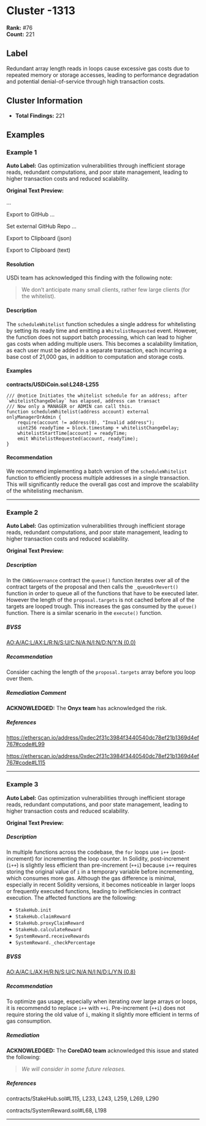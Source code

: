 # Cluster -1313

**Rank:** #76  
**Count:** 221  

## Label
Redundant array length reads in loops cause excessive gas costs due to repeated memory or storage accesses, leading to performance degradation and potential denial-of-service through high transaction costs.

## Cluster Information
- **Total Findings:** 221

## Examples

### Example 1

**Auto Label:** Gas optimization vulnerabilities through inefficient storage reads, redundant computations, and poor state management, leading to higher transaction costs and reduced scalability.  

**Original Text Preview:**

...

Export to GitHub ...

Set external GitHub Repo ...

Export to Clipboard (json)

Export to Clipboard (text)

#### Resolution

USDi team has acknowledged this finding with the following note:

> We don’t anticipate many small clients, rather few large clients (for the whitelist).

#### Description

The `scheduleWhitelist` function schedules a single address for whitelisting by setting its ready time and emitting a `WhitelistRequested` event. However, the function does not support batch processing, which can lead to higher gas costs when adding multiple users. This becomes a scalability limitation, as each user must be added in a separate transaction, each incurring a base cost of 21,000 gas, in addition to computation and storage costs.

#### Examples

**contracts/USDiCoin.sol:L248-L255**

```
/// @notice Initiates the whitelist schedule for an address; after `whitelistChangeDelay` has elapsed, address can transact
/// Now only a MANAGER or ADMIN can call this.
function scheduleWhitelist(address account) external onlyManagerOrAdmin {
    require(account != address(0), "Invalid address");
    uint256 readyTime = block.timestamp + whitelistChangeDelay;
    whitelistStartTime[account] = readyTime;
    emit WhitelistRequested(account, readyTime);
}

```

#### Recommendation

We recommend implementing a batch version of the `scheduleWhitelist` function to efficiently process multiple addresses in a single transaction. This will significantly reduce the overall gas cost and improve the scalability of the whitelisting mechanism.

---
### Example 2

**Auto Label:** Gas optimization vulnerabilities through inefficient storage reads, redundant computations, and poor state management, leading to higher transaction costs and reduced scalability.  

**Original Text Preview:**

##### Description

In the `CHNGovernance` contract the `queue()` function iterates over all of the contract targets of the proposal and then calls the `_queueOrRevert()` function in order to queue all of the functions that have to be executed later. However the length of the `proposal.targets` is not cached before all of the targets are looped trough. This increases the gas consumed by the `queue()` function. There is a similar scenario in the `execute()` function.

##### BVSS

[AO:A/AC:L/AX:L/R:N/S:U/C:N/A:N/I:N/D:N/Y:N (0.0)](/bvss?q=AO:A/AC:L/AX:L/R:N/S:U/C:N/A:N/I:N/D:N/Y:N)

##### Recommendation

Consider caching the length of the `proposal.targets` array before you loop over them.

##### Remediation Comment

**ACKNOWLEDGED:** The **Onyx team** has acknowledged the risk.

##### References

<https://etherscan.io/address/0xdec2f31c3984f3440540dc78ef21b1369d4ef767#code#L99>

<https://etherscan.io/address/0xdec2f31c3984f3440540dc78ef21b1369d4ef767#code#L115>

---
### Example 3

**Auto Label:** Gas optimization vulnerabilities through inefficient storage reads, redundant computations, and poor state management, leading to higher transaction costs and reduced scalability.  

**Original Text Preview:**

##### Description

In multiple functions across the codebase, the `for` loops use `i++` (post-increment) for incrementing the loop counter. In Solidity, post-increment (`i++`) is slightly less efficient than pre-increment (`++i`) because `i++` requires storing the original value of `i` in a temporary variable before incrementing, which consumes more gas. Although the gas difference is minimal, especially in recent Solidity versions, it becomes noticeable in larger loops or frequently executed functions, leading to inefficiencies in contract execution. The affected functions are the following:

* `StakeHub.init`
* `StakeHub.claimReward`
* `StakeHub.proxyClaimReward`
* `StakeHub.calculateReward`
* `SystemReward.receiveRewards`
* `SystemReward._checkPercentage`

##### BVSS

[AO:A/AC:L/AX:H/R:N/S:U/C:N/A:N/I:N/D:L/Y:N (0.8)](/bvss?q=AO:A/AC:L/AX:H/R:N/S:U/C:N/A:N/I:N/D:L/Y:N)

##### Recommendation

To optimize gas usage, especially when iterating over large arrays or loops, it is recommendd to replace `i++` with `++i`. Pre-increment (`++i`) does not require storing the old value of `i`, making it slightly more efficient in terms of gas consumption.

##### Remediation

**ACKNOWLEDGED:** The **CoreDAO team** acknowledged this issue and stated the following:

> *We will consider in some future releases.*

##### References

contracts/StakeHub.sol#L115, L233, L243, L259, L269, L290

contracts/SystemReward.sol#L68, L198

---
